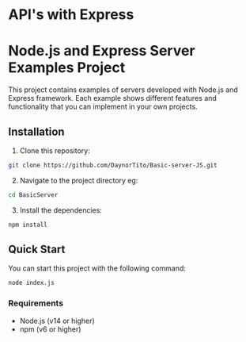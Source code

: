 # API's with Express


# Node.js and Express Server Examples Project

This project contains examples of servers developed with Node.js and Express framework. Each example shows different features and functionality that you can implement in your own projects.

## Installation
1. Clone this repository:


```bash
git clone https://github.com/DaynorTito/Basic-server-JS.git
```

2. Navigate to the project directory eg:

```bash
cd BasicServer
```
3. Install the dependencies:

```bash
npm install
```

## Quick Start

You can start this project with the following command:


```bash
node index.js
```

### Requirements
- Node.js (v14 or higher)
- npm (v6 or higher)
